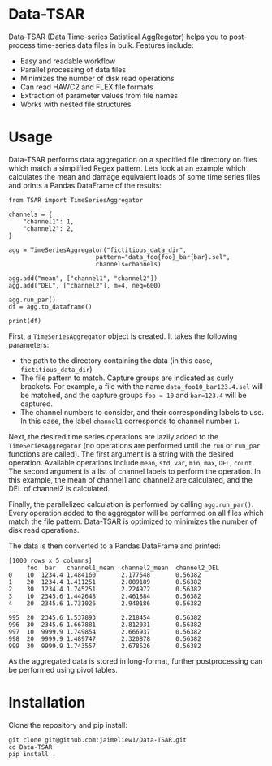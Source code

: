 # Data-TSAR
Data-TSAR (Data Time-series Satistical AggRegator) helps you to post-process time-series data files in bulk. Features include:
- Easy and readable workflow
- Parallel processing of data files
- Minimizes the number of disk read operations
- Can read HAWC2 and FLEX file formats
- Extraction of parameter values from file names
- Works with nested file structures

# Usage
Data-TSAR performs data aggregation on a specified file directory on files which match a simplified Regex pattern. Lets look at an example which calculates the mean and damage equivalent loads of some time series files and prints a Pandas DataFrame of the results:
```
from TSAR import TimeSeriesAggregator

channels = {
    "channel1": 1,
    "channel2": 2,
}

agg = TimeSeriesAggregator("fictitious_data_dir", 
                        pattern="data_foo{foo}_bar{bar}.sel", 
                        channels=channels)

agg.add("mean", ["channel1", "channel2"])
agg.add("DEL", ["channel2"], m=4, neq=600)

agg.run_par()
df = agg.to_dataframe()

print(df)
```

First, a `TimeSeriesAggregator` object is created. It takes the following parameters:
- the path to the directory containing the data (in this case, `fictitious_data_dir`)
- The file pattern to match. Capture groups are indicated as curly brackets. For example, a file with the name `data_foo10_bar123.4.sel` will be matched, and the capture groups `foo = 10` and `bar=123.4` will be captured.
- The channel numbers to consider, and their corresponding labels to use. In this case, the label `channel1` corresponds to channel number `1`.

Next, the desired time series operations are lazily added to the `TimeSeriesAggregator` (no operations are performed until the `run` or `run_par` functions are called). The first argument is a string with the desired operation. Available operations include `mean`, `std`, `var`, `min`, `max`, `DEL`, `count`. The second argument is a list of channel labels to perform the operation. In this example, the mean of channel1 and channel2 are calculated, and the DEL of channel2 is calculated.

Finally, the parallelized calculation is performed by calling `agg.run_par()`. Every operation added to the aggregator will be performed on all files which match the file pattern. Data-TSAR is optimized to minimizes the number of disk read operations.

The data is then converted to a Pandas DataFrame and printed:
```
[1000 rows x 5 columns]
     foo  bar   channel1_mean  channel2_mean  channel2_DEL
0    10  1234.4 1.484160       2.177548       0.56382
1    20  1234.4 1.411251       2.009189       0.56382
2    30  1234.4 1.745251       2.224972       0.56382
3    10  2345.6 1.442648       2.461884       0.56382
4    20  2345.6 1.731026       2.940186       0.56382
..        ...       ...          ...            ...
995  20  2345.6 1.537893       2.218454       0.56382
996  30  2345.6 1.667881       2.812031       0.56382
997  10  9999.9 1.749854       2.666937       0.56382
998  20  9999.9 1.489747       2.320878       0.56382
999  30  9999.9 1.743557       2.678526       0.56382
```
As the aggregated data is stored in long-format, further postprocessing can be performed using pivot tables.

# Installation
Clone the repository and pip install:
```
git clone git@github.com:jaimeliew1/Data-TSAR.git
cd Data-TSAR
pip install .
```
